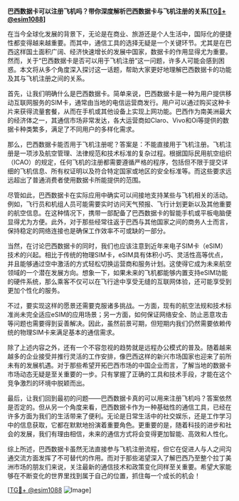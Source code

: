 **巴西数据卡可以注册飞机吗？带你深度解析巴西数据卡与飞机注册的关系[[TG💪+ @esim1088](https://t.me/s/esim1088)]**

在当今全球化发展的背景下，无论是在商业、旅游还是个人生活中，国际化的便捷性都变得越来越重要。而其中，通信工具的选择无疑是一个关键环节。尤其是在巴西这样国土面积广阔、经济快速增长的发展中国家，数据卡的作用显得尤为重要。然而，关于“巴西数据卡是否可以用于飞机注册”这一问题，许多人可能会感到困惑。本文将从多个角度深入探讨这一话题，帮助大家更好地理解巴西数据卡的功能及其与飞机注册之间的关系。

首先，让我们明确什么是巴西数据卡。简单来说，巴西数据卡是一种为用户提供移动互联网服务的SIM卡，通常由当地的电信运营商发行。用户可以通过购买这种卡片来获得流量套餐，从而在手机或其他设备上实现上网功能。巴西作为南美洲最大的经济体之一，其通信市场非常发达，各大运营商如Claro、Vivo和Oi等提供的数据卡种类繁多，满足了不同用户的多样化需求。

那么，巴西数据卡能否用于飞机注册呢？答案是：不能直接用于飞机注册。飞机注册是一项涉及航空管理、法律规范和技术标准的复杂过程。根据国际民用航空组织（ICAO）的规定，任何飞机的注册都需要遵循严格的程序，包括但不限于提交详细的飞机信息、所有权证明以及符合特定国家或地区的安全标准等。而这些要求远远超出了普通消费者使用数据卡所能提供的范围。

尽管如此，巴西数据卡在实际应用中确实可以间接地支持某些与飞机相关的活动。例如，飞行员和机组人员可能需要实时访问天气预报、飞行计划更新以及其他重要的航空信息。在这种情况下，携带一部配备了巴西数据卡的智能手机或平板电脑便显得尤为方便。此外，对于那些经常往返于巴西与其他国家之间的商务人士而言，保持稳定的网络连接也是确保工作效率不可或缺的一部分。

当然，在讨论巴西数据卡的同时，我们也应该注意到近年来电子SIM卡（eSIM）技术的兴起。相比于传统的物理SIM卡，eSIM具有体积小巧、灵活性高等优点，并且能够通过空中激活的方式轻松切换运营商和服务计划。这使得它成为未来航空领域的一个潜在发展方向。想象一下，如果未来的飞机都能够内置支持eSIM功能的硬件系统，那么乘客不仅可以在飞行途中享受无缝的互联网体验，还可能享受到更加个性化的服务。

不过，要实现这样的愿景还需要克服诸多挑战。一方面，现有的航空法规和技术标准尚未完全适应eSIM的应用场景；另一方面，如何保证网络安全、防止恶意攻击等问题也需要得到妥善解决。因此，虽然前景可期，但短期内我们仍然需要依赖传统的物理SIM卡来满足基本的通信需求。

除了上述内容之外，还有一个不容忽视的趋势就是远程办公模式的普及。随着越来越多的企业接受并推行灵活的工作安排，像巴西这样的新兴市场国家也迎来了前所未有的发展机遇。对于那些希望开拓巴西市场的中国企业而言，了解当地的数据卡市场动态无疑是至关重要的一步。只有掌握了正确的工具和技术手段，才能在这个竞争激烈的环境中脱颖而出。

最后，让我们回到最初的问题——巴西数据卡真的可以用来注册飞机吗？答案依然是否定的。但从另一个角度来看，巴西数据卡作为一种基础性的通信工具，已经在许多方面为我们的生活带来了便利。无论是日常生活中的社交娱乐，还是工作学习中的信息获取，它都在默默地扮演着重要角色。更重要的是，随着科技的进步和社会的发展，我们有理由相信，未来的通信方式将会变得更加智能、高效和人性化。

综上所述，巴西数据卡虽然无法直接参与飞机注册流程，但它在促进人与人之间沟通交流方面发挥了不可替代的作用。而对于那些渴望深入了解巴西乃至整个拉丁美洲市场的朋友们来说，关注最新的通信技术和政策变化同样至关重要。希望大家能够在不断变化的世界里找到属于自己的位置，抓住每一个成长的机会！

[[TG💪+ @esim1088](https://t.me/s/esim1088) ![Image](https://i.postimg.cc/4NQfJmqS/Snipaste-2025-05-13-00-14-12.png)]